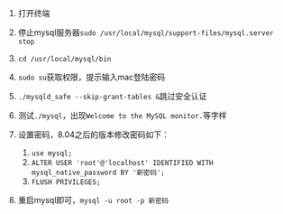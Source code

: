 1. 打开终端
2. 停止mysql服务器`sudo /usr/local/mysql/support-files/mysql.server stop`

3. `cd /usr/local/mysql/bin`

4. `sudo su`获取权限，提示输入mac登陆密码
5. `./mysqld_safe --skip-grant-tables &`跳过安全认证
6. 测试`./mysql`，出现`Welcome to the MySQL monitor.`等字样
7. 设置密码，8.04之后的版本修改密码如下：
   1. `use mysql;`
   2. `ALTER USER 'root'@'localhost' IDENTIFIED WITH mysql_native_password BY '新密码';`
   3. `FLUSH PRIVILEGES;`

8. 重启mysql即可，`mysql -u root -p 新密码`

